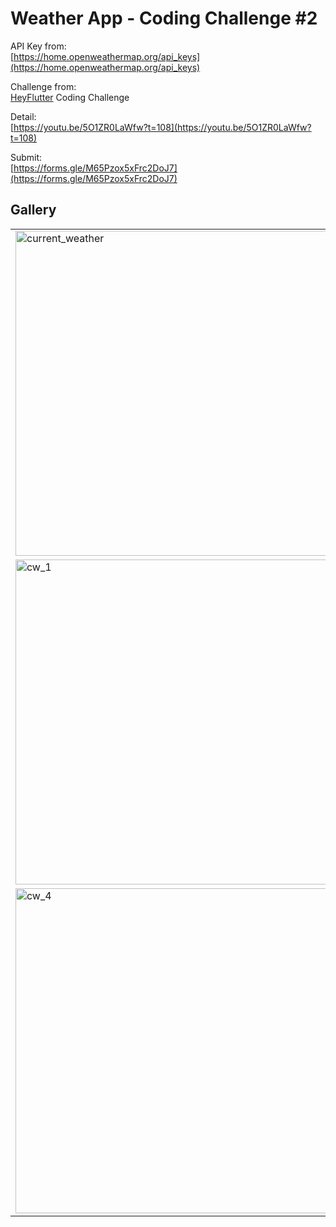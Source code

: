 # Weather App - Coding Challenge #2

API Key from:  
[https://home.openweathermap.org/api_keys](https://home.openweathermap.org/api_keys)

Challenge from:  
[HeyFlutter](https://www.youtube.com/@HeyFlutter) Coding Challenge

Detail:  
[https://youtu.be/5O1ZR0LaWfw?t=108](https://youtu.be/5O1ZR0LaWfw?t=108)

Submit:  
[https://forms.gle/M65Pzox5xFrc2DoJ7](https://forms.gle/M65Pzox5xFrc2DoJ7)

## Gallery

|                                                                                                                                                                                                                                                        |                                                                                                                                                                                                                                                        |                                                                                                                                                                                                                                          |
| ------------------------------------------------------------------------------------------------------------------------------------------------------------------------------------------------------------------------------------------------------ | ------------------------------------------------------------------------------------------------------------------------------------------------------------------------------------------------------------------------------------------------------ | ---------------------------------------------------------------------------------------------------------------------------------------------------------------------------------------------------------------------------------------- |
| <image src="https://raw.githubusercontent.com/indratrisnar/weather_app_challenge/main/pics/current_weather.gif" caption="" alt="current_weather" height="520" position="center" command="fill" option="q100" class="img-fluid" title=""  webp="false"> | <image src="https://raw.githubusercontent.com/indratrisnar/weather_app_challenge/main/pics/saved_locations.jpg" caption="" alt="saved_locations" height="520" position="center" command="fill" option="q100" class="img-fluid" title=""  webp="false"> | <image src="https://raw.githubusercontent.com/indratrisnar/weather_app_challenge/main/pics/search.jpg" caption="" alt="search" height="520" position="center" command="fill" option="q100" class="img-fluid" title=""  webp="false">     |
| <image src="https://raw.githubusercontent.com/indratrisnar/weather_app_challenge/main/pics/cw_1.jpg" caption="" alt="cw_1" height="520" position="center" command="fill" option="q100" class="img-fluid" title=""  webp="false">                       | <image src="https://raw.githubusercontent.com/indratrisnar/weather_app_challenge/main/pics/cw_2.jpg" caption="" alt="cw_2" height="520" position="center" command="fill" option="q100" class="img-fluid" title=""  webp="false">                       | <image src="https://raw.githubusercontent.com/indratrisnar/weather_app_challenge/main/pics/cw_3.jpg" caption="" alt="cw_3" height="520" position="center" command="fill" option="q100" class="img-fluid" title=""  webp="false">         |
| <image src="https://raw.githubusercontent.com/indratrisnar/weather_app_challenge/main/pics/cw_4.jpg" caption="" alt="cw_4" height="520" position="center" command="fill" option="q100" class="img-fluid" title=""  webp="false">                       | <image src="https://raw.githubusercontent.com/indratrisnar/weather_app_challenge/main/pics/cw_5.jpg" caption="" alt="cw_5" height="520" position="center" command="fill" option="q100" class="img-fluid" title=""  webp="false">                       | <image src="https://raw.githubusercontent.com/indratrisnar/weather_app_challenge/main/pics/add_city.jpg" caption="" alt="add_city" height="520" position="center" command="fill" option="q100" class="img-fluid" title=""  webp="false"> |
